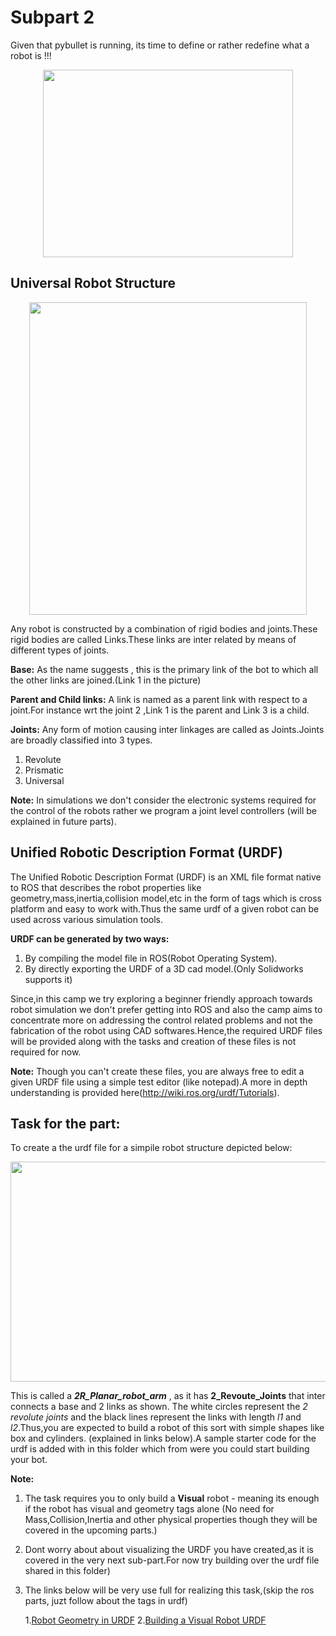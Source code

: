 # Subpart 2

Given that pybullet is running, its time to define or rather redefine what a robot is !!!
<p align="center">
   <img width="400" height="300" src="https://github.com/NiranthS/Pybullet-Camp/blob/master/Part1/Subpart%202/redefine.gif">
</p>

## Universal Robot Structure
<p align="center">
   <img width="444" height="500" src="https://github.com/NiranthS/Pybullet-Camp/blob/master/Part1/Subpart%202/robo.png">
</p>


Any robot is constructed by a combination of rigid bodies and joints.These rigid bodies are called Links.These links are inter related by means of different types of joints.

**Base:**
	As the name suggests , this is the primary link of the bot to which all the other links are joined.(Link 1 in the picture)

**Parent and Child links:**
          A link is named as a parent link with respect to a joint.For instance  wrt the joint 2 ,Link 1 is the parent and Link 3 is a child.

**Joints:**
	Any form of motion causing inter linkages are called as Joints.Joints are broadly classified into 3 types.
1. Revolute
2. Prismatic
3. Universal

**Note:** In simulations we don't consider the electronic systems required for the control of the robots rather we program a joint level controllers (will be explained in future parts).

## Unified Robotic Description Format (URDF)

   The Unified Robotic Description Format (URDF) is an XML file format native to ROS that describes the robot properties like geometry,mass,inertia,collision model,etc in the form of tags which is cross platform and easy to work with.Thus the same urdf of a given robot can be used across various simulation tools.

**URDF can be generated by two ways:**
1. By compiling the model  file in ROS(Robot Operating System).
2. By directly exporting the URDF of a 3D cad model.(Only Solidworks supports it)

Since,in this camp we try exploring a beginner friendly approach towards robot simulation we don't prefer getting into ROS and also the camp aims to concentrate more on addressing the control related problems and not the fabrication of the robot using CAD softwares.Hence,the required URDF files will be provided along with the tasks and creation of these files is not required for now.

**Note:** Though you can't create these files, you are always free to edit a given URDF file using a simple test editor (like notepad).A more in depth understanding is provided here(http://wiki.ros.org/urdf/Tutorials).

## Task for the part:
To create a the urdf file for a simpile robot structure depicted below:
<p align="center">
   <img width="590" height="352" src="https://github.com/NiranthS/Pybullet-Camp/blob/master/Part1/Subpart%202/2r_arm.png">
</p>

This is called a _**2R_Planar_robot_arm**_ , as it has **2_Revoute_Joints** that inter connects a base and 2 links as shown.
The white circles represent the _2 revolute joints_ and the black lines represent the links with length _l1_ and _l2_.Thus,you are expected to build a robot of this sort with simple shapes like box and cylinders. (explained in links below).A sample starter code for the urdf is added with in this folder which from were you could start building your bot.

**Note:**
1. The task requires you to only build a **Visual** robot - meaning its enough if the robot has visual and geometry tags  alone (No need for Mass,Collision,Inertia and other physical properties though they will be covered in the upcoming parts.)
2. Dont worry about about visualizing the URDF you have created,as it is covered in the very next sub-part.For now try building over the urdf file shared in this folder)
3. The links below will be very use full for realizing this task,(skip the ros parts, juzt follow about the tags in urdf)

   1.[Robot Geometry in URDF](http://wiki.ros.org/urdf/Tutorials/Create%20your%20own%20urdf%20file)
   2.[Building a Visual Robot URDF](http://wiki.ros.org/urdf/Tutorials/Building%20a%20Visual%20Robot%20Model%20with%20URDF%20from%20Scratch)


